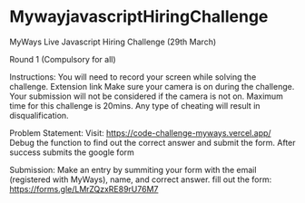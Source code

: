 # MywayjavascriptHiringChallenge



MyWays Live Javascript Hiring Challenge (29th March)

Round 1 (Compulsory for all)

Instructions:
You will need to record your screen while solving the challenge.  Extension link
Make sure your camera is on during the challenge. Your submission will not be considered if the camera is not on.
Maximum time for this challenge is 20mins.
Any type of cheating will result in disqualification.

Problem Statement:
Visit: https://code-challenge-myways.vercel.app/
Debug the function to find out the correct answer and submit the form. After success submits the google form

Submission:
Make an entry by summiting your form with the email (registered with MyWays), name, and correct answer.
fill out the form: https://forms.gle/LMrZQzxRE89rU76M7
